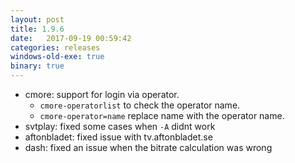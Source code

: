 ```yaml
---
layout: post
title: 1.9.6
date:   2017-09-19 00:59:42
categories: releases
windows-old-exe: true
binary: true
---
```


* cmore: support for login via operator.
    * `cmore-operatorlist` to check the operator name.
    * `cmore-operator=name` replace name with the operator name.
* svtplay: fixed some cases when `-A` didnt work
* aftonbladet: fixed issue with tv.aftonbladet.se
* dash: fixed an issue when the bitrate calculation was wrong
